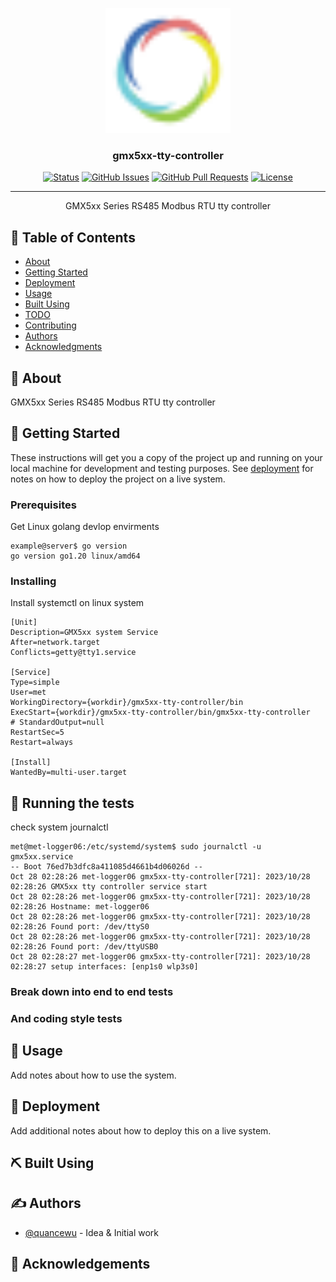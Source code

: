 <p align="center">
  <a href="" rel="noopener">
 <img width=200px height=200px src="https://github.com/quancewu/gmx5xx-tty-controller/blob/master/picture/favicon.svg" alt="Project logo"></a>
</p>

<h3 align="center">gmx5xx-tty-controller</h3>

<div align="center">

[![Status](https://img.shields.io/badge/status-active-success.svg)]()
[![GitHub Issues](https://img.shields.io/github/issues/quancewu/gmx5xx-tty-controller.svg)](https://github.com/quancewu/gmx5xx-tty-controller/issues)
[![GitHub Pull Requests](https://img.shields.io/github/issues-pr/quancewu/gmx5xx-tty-controller.svg)](https://github.com/quancewu/gmx5xx-tty-controller/pulls)
[![License](https://img.shields.io/badge/license-MIT-blue.svg)](/LICENSE)

</div>

---

<p align="center"> GMX5xx Series RS485 Modbus RTU tty controller
    <br> 
</p>

## 📝 Table of Contents

- [About](#about)
- [Getting Started](#getting_started)
- [Deployment](#deployment)
- [Usage](#usage)
- [Built Using](#built_using)
- [TODO](../TODO.md)
- [Contributing](../CONTRIBUTING.md)
- [Authors](#authors)
- [Acknowledgments](#acknowledgement)

## 🧐 About <a name = "about"></a>

GMX5xx Series RS485 Modbus RTU tty controller

## 🏁 Getting Started <a name = "getting_started"></a>

These instructions will get you a copy of the project up and running on your local machine for development and testing purposes. See [deployment](#deployment) for notes on how to deploy the project on a live system.

### Prerequisites

Get Linux golang devlop envirments

```
example@server$ go version
go version go1.20 linux/amd64
```

### Installing

Install systemctl on linux system

```
[Unit]
Description=GMX5xx system Service
After=network.target
Conflicts=getty@tty1.service

[Service]
Type=simple
User=met
WorkingDirectory={workdir}/gmx5xx-tty-controller/bin
ExecStart={workdir}/gmx5xx-tty-controller/bin/gmx5xx-tty-controller
# StandardOutput=null
RestartSec=5
Restart=always

[Install]
WantedBy=multi-user.target
```


## 🔧 Running the tests <a name = "tests"></a>

check system journalctl 

```
met@met-logger06:/etc/systemd/system$ sudo journalctl -u gmx5xx.service
-- Boot 76ed7b3dfc8a411085d4661b4d06026d --
Oct 28 02:28:26 met-logger06 gmx5xx-tty-controller[721]: 2023/10/28 02:28:26 GMX5xx tty controller service start
Oct 28 02:28:26 met-logger06 gmx5xx-tty-controller[721]: 2023/10/28 02:28:26 Hostname: met-logger06
Oct 28 02:28:26 met-logger06 gmx5xx-tty-controller[721]: 2023/10/28 02:28:26 Found port: /dev/ttyS0
Oct 28 02:28:26 met-logger06 gmx5xx-tty-controller[721]: 2023/10/28 02:28:26 Found port: /dev/ttyUSB0
Oct 28 02:28:27 met-logger06 gmx5xx-tty-controller[721]: 2023/10/28 02:28:27 setup interfaces: [enp1s0 wlp3s0]
```

### Break down into end to end tests


### And coding style tests



## 🎈 Usage <a name="usage"></a>

Add notes about how to use the system.

## 🚀 Deployment <a name = "deployment"></a>

Add additional notes about how to deploy this on a live system.

## ⛏️ Built Using <a name = "built_using"></a>

## ✍️ Authors <a name = "authors"></a>

- [@quancewu](https://github.com/quancewu) - Idea & Initial work

## 🎉 Acknowledgements <a name = "acknowledgement"></a>

